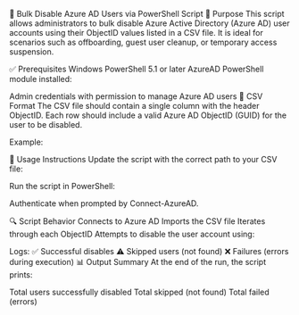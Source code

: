 📄 Bulk Disable Azure AD Users via PowerShell Script
📌 Purpose
This script allows administrators to bulk disable Azure Active Directory (Azure AD) user accounts using their ObjectID values listed in a CSV file. It is ideal for scenarios such as offboarding, guest user cleanup, or temporary access suspension.

✅ Prerequisites
Windows PowerShell 5.1 or later
AzureAD PowerShell module installed:

Admin credentials with permission to manage Azure AD users
📂 CSV Format
The CSV file should contain a single column with the header ObjectID. Each row should include a valid Azure AD ObjectID (GUID) for the user to be disabled.

Example:


🚀 Usage Instructions
Update the script with the correct path to your CSV file:


Run the script in PowerShell:


Authenticate when prompted by Connect-AzureAD.

🔍 Script Behavior
Connects to Azure AD
Imports the CSV file
Iterates through each ObjectID
Attempts to disable the user account using:

Logs:
✅ Successful disables
⚠️ Skipped users (not found)
❌ Failures (errors during execution)
📊 Output Summary
At the end of the run, the script prints:

Total users successfully disabled
Total skipped (not found)
Total failed (errors)
